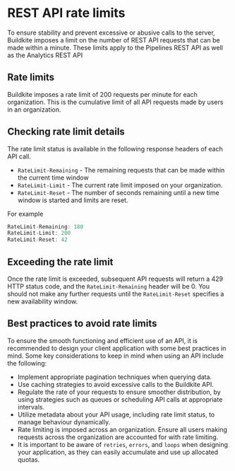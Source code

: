 
# REST API rate limits
To ensure stability and prevent excessive or abusive calls to the server, Buildkite imposes a limit on the number of REST API requests that can be made within a minute. These limits apply to the Pipelines REST API as well as the Analytics REST API

## Rate limits
Buildkite imposes a rate limit of 200 requests per minute for each organization. This is the cumulative limit of all API requests made by users in an organization.

## Checking rate limit details
The rate limit status is available in the following response headers of each API call.

- `RateLimit-Remaining` - The remaining requests that can be made within the current time window
- `RateLimit-Limit` - The current rate limit imposed on your organization.
- `RateLimit-Reset` - The number of seconds remaining until a new time window is started and limits are reset.

For example

```js
RateLimit-Remaining: 180
RateLimit-Limit: 200
RateLimit-Reset: 42
```

## Exceeding the rate limit
Once the rate limit is exceeded, subsequent API requests will return a 429 HTTP status code, and the `RateLimit-Remaining` header will be 0. You should not make any further requests until the `RateLimit-Reset` specifies a new availability window.

## Best practices to avoid rate limits
To ensure the smooth functioning and efficient use of an API, it is recommended to design your client application with some best practices in mind. Some key considerations to keep in mind when using an API include the following:

- Implement appropriate pagination techniques when querying data.
- Use caching strategies to avoid excessive calls to the Buildkite API.
- Regulate the rate of your requests to ensure smoother distribution, by using strategies such as queues or scheduling API calls at appropriate intervals.
- Utilize metadata about your API usage, including rate limit status, to manage behaviour dynamically.
- Rate limiting is imposed across an organization. Ensure all users making requests across the organization are accounted for with rate limiting.
- It is important to be aware of `retries`, `errors`, and `loops` when designing your application, as they can easily accumulate and use up allocated quotas.
